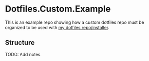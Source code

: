 # Dotfiles.Custom.Example

This is an example repo showing how a custom dotfiles repo must be organized
to be used with [my dotfiles repo/installer](https://github.com/aditya7iyengar/dotfiles).


## Structure

TODO: Add notes
